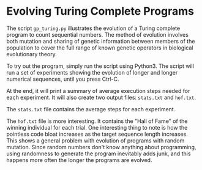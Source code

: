 # Evolving Turing Complete Programs 

The script `gp_turing.py` illustrates the evolution of a Turing complete program to count sequential numbers.  The method of evolution involves both mutation and sharing of genetic information between members of the population to cover the full range of known genetic operators in biological evolutionary theory.  

To try out the program, simply run the script using Python3.  The script will run a set of experiments showing the evolution of longer and longer numerical sequences, until you press Ctrl-C.  

At the end, it will print a summary of average execution steps needed for each experiment.  It will also create two output files: `stats.txt` and `hof.txt`.

The `stats.txt` file contains the average steps for each experiment.

The `hof.txt` file is more interesting.  It contains the "Hall of Fame" of the winning individual for each trial.  One interesting thing to note is how the pointless code bloat increases as the target sequence length increases.  This shows a general problem with evolution of programs with random mutation.  Since random numbers don't know anything about programming, using randomness to generate the program inevitably adds junk, and this happens more often the longer the programs are evolved.

